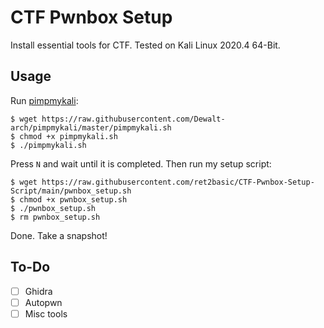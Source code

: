 # CTF Pwnbox Setup
Install essential tools for CTF. Tested on Kali Linux 2020.4 64-Bit.

## Usage

Run [pimpmykali](https://github.com/Dewalt-arch/pimpmykali):

```shell
$ wget https://raw.githubusercontent.com/Dewalt-arch/pimpmykali/master/pimpmykali.sh
$ chmod +x pimpmykali.sh
$ ./pimpmykali.sh
```

Press `N` and wait until it is completed. Then run my setup script:

```shell
$ wget https://raw.githubusercontent.com/ret2basic/CTF-Pwnbox-Setup-Script/main/pwnbox_setup.sh
$ chmod +x pwnbox_setup.sh
$ ./pwnbox_setup.sh
$ rm pwnbox_setup.sh
```

Done. Take a snapshot!

## To-Do

- [ ] Ghidra
- [ ] Autopwn
- [ ] Misc tools
